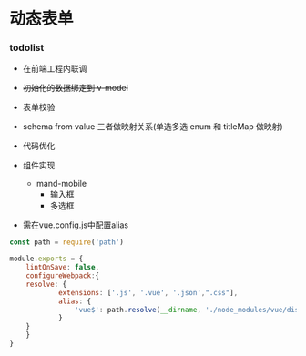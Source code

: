 # 动态表单


### todolist
* 在前端工程内联调
* ~~初始化的数据绑定到 v-model~~
* 表单校验
* ~~schema from  value  三者做映射关系(单选多选  enum 和 titleMap 做映射)~~
* 代码优化
* 组件实现
	* mand-mobile
		* 输入框
		* 多选框

* 需在vue.config.js中配置alias
```js
const path = require('path')

module.exports = {
	lintOnSave: false,
	configureWebpack:{
    resolve: {
			extensions: ['.js', '.vue', '.json',".css"],
			alias: {
				'vue$': path.resolve(__dirname, './node_modules/vue/dist/vue.runtime.esm.js')
			}
    }
	}
}
```